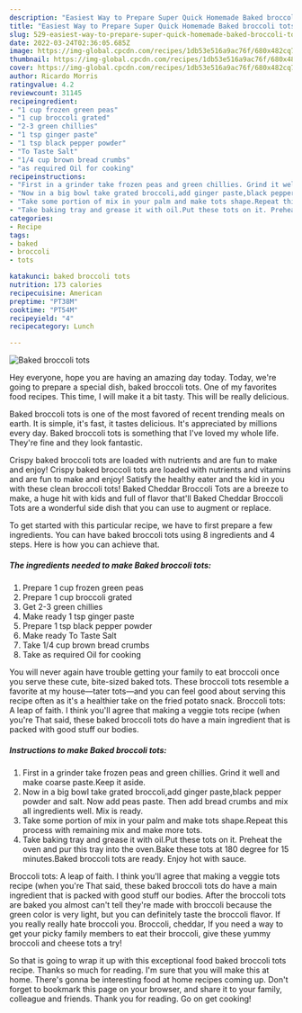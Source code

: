 ```yaml
---
description: "Easiest Way to Prepare Super Quick Homemade Baked broccoli tots"
title: "Easiest Way to Prepare Super Quick Homemade Baked broccoli tots"
slug: 529-easiest-way-to-prepare-super-quick-homemade-baked-broccoli-tots
date: 2022-03-24T02:36:05.685Z
image: https://img-global.cpcdn.com/recipes/1db53e516a9ac76f/680x482cq70/baked-broccoli-tots-recipe-main-photo.jpg
thumbnail: https://img-global.cpcdn.com/recipes/1db53e516a9ac76f/680x482cq70/baked-broccoli-tots-recipe-main-photo.jpg
cover: https://img-global.cpcdn.com/recipes/1db53e516a9ac76f/680x482cq70/baked-broccoli-tots-recipe-main-photo.jpg
author: Ricardo Morris
ratingvalue: 4.2
reviewcount: 31145
recipeingredient:
- "1 cup frozen green peas"
- "1 cup broccoli grated"
- "2-3 green chillies"
- "1 tsp ginger paste"
- "1 tsp black pepper powder"
- "To Taste Salt"
- "1/4 cup brown bread crumbs"
- "as required Oil for cooking"
recipeinstructions:
- "First in a grinder take frozen peas and green chillies. Grind it well and make coarse paste.Keep it aside."
- "Now in a big bowl take grated broccoli,add ginger paste,black pepper powder and salt. Now add peas paste. Then add bread crumbs and mix all ingredients well. Mix is ready."
- "Take some portion of mix in your palm and make tots shape.Repeat this process with remaining mix and make more tots."
- "Take baking tray and grease it with oil.Put these tots on it. Preheat the oven and pur this tray into the oven.Bake these tots at 180 degree for 15 minutes.Baked broccoli tots are ready. Enjoy hot with sauce."
categories:
- Recipe
tags:
- baked
- broccoli
- tots

katakunci: baked broccoli tots 
nutrition: 173 calories
recipecuisine: American
preptime: "PT38M"
cooktime: "PT54M"
recipeyield: "4"
recipecategory: Lunch

---
```



![Baked broccoli tots](https://img-global.cpcdn.com/recipes/1db53e516a9ac76f/680x482cq70/baked-broccoli-tots-recipe-main-photo.jpg)

Hey everyone, hope you are having an amazing day today. Today, we're going to prepare a special dish, baked broccoli tots. One of my favorites food recipes. This time, I will make it a bit tasty. This will be really delicious.

Baked broccoli tots is one of the most favored of recent trending meals on earth. It is simple, it's fast, it tastes delicious. It's appreciated by millions every day. Baked broccoli tots is something that I've loved my whole life. They're fine and they look fantastic.

Crispy baked broccoli tots are loaded with nutrients and are fun to make and enjoy! Crispy baked broccoli tots are loaded with nutrients and vitamins and are fun to make and enjoy! Satisfy the healthy eater and the kid in you with these clean broccoli tots! Baked Cheddar Broccoli Tots are a breeze to make, a huge hit with kids and full of flavor that&#39;ll Baked Cheddar Broccoli Tots are a wonderful side dish that you can use to augment or replace.


To get started with this particular recipe, we have to first prepare a few ingredients. You can have baked broccoli tots using 8 ingredients and 4 steps. Here is how you can achieve that.

<!--inarticleads1-->

##### The ingredients needed to make Baked broccoli tots:

1. Prepare 1 cup frozen green peas
1. Prepare 1 cup broccoli grated
1. Get 2-3 green chillies
1. Make ready 1 tsp ginger paste
1. Prepare 1 tsp black pepper powder
1. Make ready To Taste Salt
1. Take 1/4 cup brown bread crumbs
1. Take as required Oil for cooking


You will never again have trouble getting your family to eat broccoli once you serve these cute, bite-sized baked tots. These broccoli tots resemble a favorite at my house—tater tots—and you can feel good about serving this recipe often as it&#39;s a healthier take on the fried potato snack. Broccoli tots: A leap of faith. I think you&#39;ll agree that making a veggie tots recipe (when you&#39;re That said, these baked broccoli tots do have a main ingredient that is packed with good stuff our bodies. 

<!--inarticleads2-->

##### Instructions to make Baked broccoli tots:

1. First in a grinder take frozen peas and green chillies. Grind it well and make coarse paste.Keep it aside.
1. Now in a big bowl take grated broccoli,add ginger paste,black pepper powder and salt. Now add peas paste. Then add bread crumbs and mix all ingredients well. Mix is ready.
1. Take some portion of mix in your palm and make tots shape.Repeat this process with remaining mix and make more tots.
1. Take baking tray and grease it with oil.Put these tots on it. Preheat the oven and pur this tray into the oven.Bake these tots at 180 degree for 15 minutes.Baked broccoli tots are ready. Enjoy hot with sauce.


Broccoli tots: A leap of faith. I think you&#39;ll agree that making a veggie tots recipe (when you&#39;re That said, these baked broccoli tots do have a main ingredient that is packed with good stuff our bodies. After the broccoli tots are baked you almost can&#39;t tell they&#39;re made with broccoli because the green color is very light, but you can definitely taste the broccoli flavor. If you really really hate broccoli you. Broccoli, cheddar, If you need a way to get your picky family members to eat their broccoli, give these yummy broccoli and cheese tots a try! 

So that is going to wrap it up with this exceptional food baked broccoli tots recipe. Thanks so much for reading. I'm sure that you will make this at home. There's gonna be interesting food at home recipes coming up. Don't forget to bookmark this page on your browser, and share it to your family, colleague and friends. Thank you for reading. Go on get cooking!
